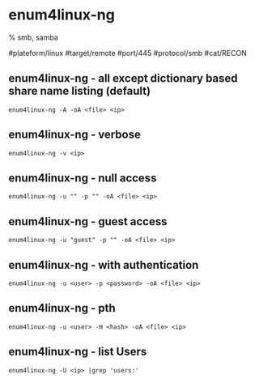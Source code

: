 # enum4linux-ng

% smb, samba

#plateform/linux  #target/remote  #port/445 #protocol/smb #cat/RECON 

## enum4linux-ng - all except dictionary based share name listing (default)
```
enum4linux-ng -A -oA <file> <ip>
```

## enum4linux-ng - verbose
```
enum4linux-ng -v <ip>
```

## enum4linux-ng - null access
```
enum4linux-ng -u "" -p "" -oA <file> <ip>
```

## enum4linux-ng - guest access
```
enum4linux-ng -u "guest" -p "" -oA <file> <ip>
```

## enum4linux-ng - with authentication
```
enum4linux-ng -u <user> -p <password> -oA <file> <ip>
```

## enum4linux-ng - pth
```
enum4linux-ng -u <user> -H <hash> -oA <file> <ip>
```

## enum4linux-ng - list Users
```
enum4linux-ng -U <ip> |grep 'users:'
```
